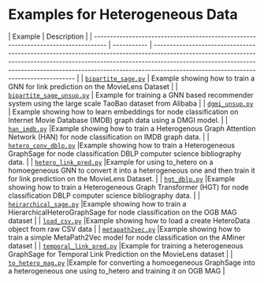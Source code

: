 # Examples for Heterogeneous Data

| Example                                                                            | Description                                                                                                                                                                                                                                                                                                    |
| ---------------------------------------------------------------------------------- | ----------- | ----------------------------------------------------------------------------------------------------------------------------------------------------------------------------------------------------------------------------------------------------------------------------------------------- |
| [`bipartite_sage.py`](./bipartite_sage.py)                                         | Example showing how to train a GNN for link prediction on the MovieLens Dataset                                                                                                                                                                                                                                |
| [`bipartite_sage_unsup.py`](./bipartite_sage_unsup.py)                             | Example for training a GNN based recommender system using the large scale TaoBao dataset from Alibaba                                                                                                                                                                                                          |
| [`dgmi_unsup.py`](./dgmi_unsup.py)                                                 | Example showing how to learn embeddings for node classification on Internet Movie Database (IMDB) graph data using a DMGI model.                                                                                                                                                                      |
| [`han_imdb.py`](./han_imdb.py)                                                     |Example showing how to train a Heterogenous Graph Attention Network (HAN) for node classification on IMDB graph data.                                                                                                                                                                                            |
| [`hetero_conv_dblp.py`](./hetero_conv_dblp.py)                                     |Example showing how to train a Heterogeneous GraphSage for node classification DBLP computer science bibliography data.                                                                                                                                                                                         |
| [`hetero_link_pred.py`](./hetero_link_pred.py)                                     |Example for using to_hetero on a homoegeneous GNN to convert it into a heterogeneous one and then train it for link prediction on the MovieLens Dataset.                                                                                                                                                  |
| [`hgt_dblp.py`](./hgt_dblp.py)                                                     |Example showing how to train a Heterogeneous Graph Transformer (HGT) for node classification DBLP computer science bibliography data.                                                                                                                                                                   |
| [`heirarchical_sage.py`](./heirarchical_sage.py)                                   |Example showing how to train a HierarchicalHeteroGraphSage for node classification on the OGB MAG dataset                                                                                                                                                                                                       |
| [`load_csv.py`](./load_csv.py)                                                     |Example showing how to load a create HeteroData object from raw CSV data                                                                                                                                                                                                                                         |
| [`metapath2vec.py`](./metapath2vec.py)                                             |Example showing how to train a simple MetaPath2Vec model for node classification on the AMiner dataset                                                                                                                                                                                                        | 
| [`temporal_link_pred.py`](./temporal_link_pred.py)                                  |Example for training a heterogeneous GraphSage for Temporal Link Prediction on the MovieLens dataset                                                                                                                                                                                                    |
| [`to_hetero_mag.py`](./to_hetero_mag.py)                                            |Example for converting a homoegeneous GraphSage into a heterogeneous one using to_hetero and training it on OGB MAG                                                                                                                                                                                         |